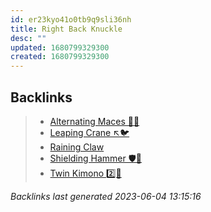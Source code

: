 ```yaml
---
id: er23kyo41o0tb9q9sli36nh
title: Right Back Knuckle
desc: ""
updated: 1680799329300
created: 1680799329300
---
```


## Backlinks

> - [Alternating Maces 🔄✊](..\techniques\alternating-maces.md)
> - [Leaping Crane ↖️🐦](..\techniques\leaping-crane.md)
> - [Raining Claw](..\techniques\raining-claw.md)
> - [Shielding Hammer 🛡️🔨](..\techniques\shielding-hammer.md)
> - [Twin Kimono 2️⃣👘](..\techniques\twin-kimono.md)

_Backlinks last generated 2023-06-04 13:15:16_
